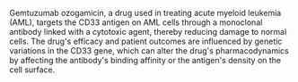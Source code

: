 Gemtuzumab ozogamicin, a drug used in treating acute myeloid leukemia (AML), targets the CD33 antigen on AML cells through a monoclonal antibody linked with a cytotoxic agent, thereby reducing damage to normal cells. The drug's efficacy and patient outcomes are influenced by genetic variations in the CD33 gene, which can alter the drug's pharmacodynamics by affecting the antibody's binding affinity or the antigen's density on the cell surface.